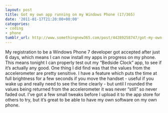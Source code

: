 ```yaml
---
layout: post
title: Got my own app running on my Windows Phone (17/365)
date: '2011-01-17T21:20:00+00:00'
categories:
- coding
- phone
tumblr_url: http://www.somethingnew365.com/post/44289258747/got-my-own-app-running-on-my-windows-phone-17
---
```

My registration to be a Windows Phone 7 developer got accepted after just 6 days, which means I can now install my apps in progress on my phone.
This means tonight I can properly test out my “Bedside Clock” app, to see if it’s actually any good.
One thing I did find was that the values from the accelerometer are pretty sensitive. I have a feature which puts the time at full brightness for a few seconds if you move the handset - useful if you wake up and really need to see the time clearly - but until I rounded the values being returned from the accelerometer it was never “still” so never faded out.
I’ve got a few small tweaks before I upload it to the app store for others to try, but it’s great to be able to have my own software on my own phone.
